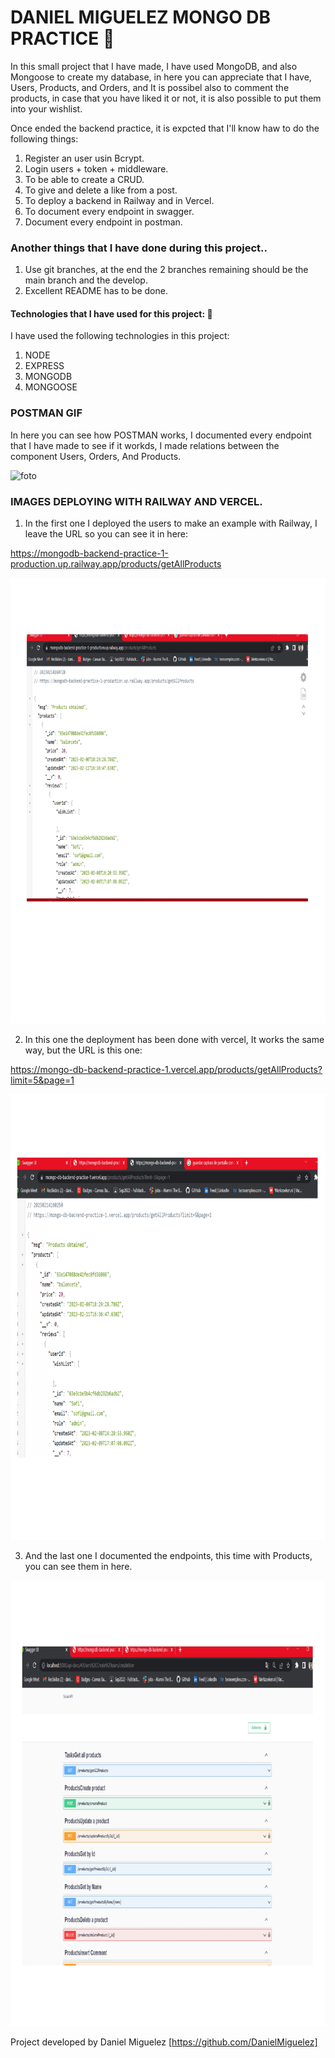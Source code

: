 # DANIEL MIGUELEZ MONGO DB PRACTICE 🥰

In this small project that I have made, I have used MongoDB, and also Mongoose to create my database, in here you can appreciate that I have, Users, Products, and Orders, and It is possibel also to comment the products, in case that you have liked it or not, it is also possible to put them into your wishlist.


Once ended the backend practice, it is expcted that I'll know haw to do the following things: 

1. Register an user usin Bcrypt.
2. Login users + token + middleware.
3. To be able to create a CRUD.
4. To give and delete a like from a post.
5. To deploy a backend in Railway and in Vercel.
6. To document every endpoint in swagger.
7. Document every endpoint in postman.

### Another things that I have done during this project..
 1. Use git branches, at the end the 2 branches remaining should be the main branch and the develop.
 2. Excellent README has to be done.

#### Technologies that I have used for this project: 🤖

I have used the following technologies in this project:

1. NODE  
2. EXPRESS
3. MONGODB
4. MONGOOSE

### POSTMAN GIF

In here you can see how POSTMAN works, I documented every endpoint that I have made to see if it workds, I made relations between the component Users, Orders, And Products.

![foto](assets/70bc66ae-fee6-42b6-a22f-4865358d5c49.gif)

### IMAGES DEPLOYING WITH RAILWAY AND VERCEL.

1. In the first one I deployed the users to make an example with Railway, I leave the URL so you can see it in here:

https://mongodb-backend-practice-1-production.up.railway.app/products/getAllProducts

![foto](assets/RAILWAY_page-0001.jpg)


2. In this one the deployment has been done with vercel, It works the same way, but the URL is this one: 

https://mongo-db-backend-practice-1.vercel.app/products/getAllProducts?limit=5&page=1

![foto](assets/VERCEL_page-0001.jpg)


3. And the last one I documented the endpoints, this time with Products, you can see them in here.

![foto](assets/SWAGGER_page-0001.jpg)


Project developed by Daniel Miguelez [https://github.com/DanielMiguelez]
